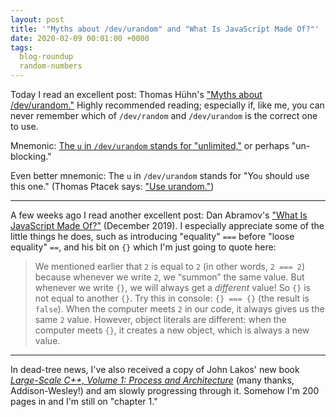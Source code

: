 ```yaml
---
layout: post
title: '"Myths about /dev/urandom" and "What Is JavaScript Made Of?"'
date: 2020-02-09 00:01:00 +0000
tags:
  blog-roundup
  random-numbers
---
```


Today I read an excellent post: Thomas Hühn's ["Myths about /dev/urandom."](http://www.2uo.de/myths-about-urandom/)
Highly recommended reading; especially if, like me, you can never remember which of
`/dev/random` and `/dev/urandom` is the correct one to use.

Mnemonic: [The `u` in `/dev/urandom` stands for "unlimited,"](https://unix.stackexchange.com/questions/323610/what-does-the-letter-u-mean-in-dev-urandom)
or perhaps "un-blocking."

Even better mnemonic: The `u` in `/dev/urandom` stands for "Yo`u` should `u`se this one."
(Thomas Ptacek says: ["Use urandom."](https://sockpuppet.org/blog/2014/02/25/safely-generate-random-numbers/))

----

A few weeks ago I read another excellent post: Dan Abramov's
["What Is JavaScript Made Of?"](https://overreacted.io/what-is-javascript-made-of/) (December 2019).
I especially appreciate some of the little things he does, such as introducing
"equality" `===` before "loose equality" `==`, and his bit on `{}` which I'm
just going to quote here:

> We mentioned earlier that `2` is equal to `2` (in other words, `2 === 2`)
> because whenever we write `2`, we “summon” the same value.
> But whenever we write `{}`, we will always get a _different_ value!
> So `{}` is not equal to another `{}`. Try this in console: `{} === {}` (the result is `false`).
> When the computer meets `2` in our code, it always gives us the same `2` value.
> However, object literals are different: when the computer meets `{}`,
> it creates a new object, which is always a new value.

----

In dead-tree news, I've also received a copy of John Lakos' new book
[_Large-Scale C++, Volume 1: Process and Architecture_](https://amzn.to/2UC5u88)
(many thanks, Addison-Wesley!) and am slowly progressing through it.
Somehow I'm 200 pages in and I'm still on "chapter 1."
